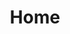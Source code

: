 ---
home: true
title: Home
heroImage: /images/hero.png
actions:
  - text: Get Started
    link: /guide/getting-started.html
    type: primary
  - text: Discord Server
    link: https://discord.gg/QwrpmTgvWy
    type: secondary
features:
  - title: Simplicity First
    details: Our quick and easy to understand API makes integrating it into your bot a breeze.
  - title: Multi-Source
    details: Phisherman ingests from multiple sources in order to ensure new domains are detected quickly.
  - title: Fast & Reliable
    details: Built utilising both Workers and Workers KV, aims to be as fast and reliable as possible.
footer: Copyright © 2021-present Red Spider
---